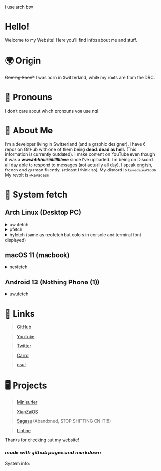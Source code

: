i use arch btw
# Hello!
Welcome to my Website! Here you'll find infos about me and stuff.
# 🌍 Origin
~~Coming Soon™~~ I was born in Switzerland, while my roots are from the DRC.
# 🐋 Pronouns
I don't care about which pronouns you use ngl
# 🐢 About Me
I’m a developer living in Switzerland (and a graphic designer). I have 6 repos on GitHub with one of them being **dead. dead as hell.** (This information is currently outdated). I make content on YouTube even though it was a ***wwwhhhhiiiiiiiilllllllleee*** since I’ve uploaded. I'm being on Discord all day able to respond to messages (not actually all day). I speak english, french and german fluently. (atleast I think so).
My discord is ```kevadesu#9686```
My revolt is ```@kevadesu```
# 🐧 System fetch
## Arch Linux (Desktop PC)
<details>
<summary>uwufetch</summary>
<br>
<code>
                     kevadesu@cirno-panzer
        /\           OWOS     Nyarch Linuwu
       /  \          MOWODEL  B550 AORUS ELITE AX V2
      /\   \         KEWNEL   Linuwu 6.2.13-zen-1-zen x86_64             
     / > ω <\        CPUWU    AMD Ryzen 5 5600G with Radenyan Gwaphics
    /   __   \       GPUWU    Advanced Micro Devices, Inc. AMD/ATI Navi 23 Radenyan RX 6650 XT / 6700S 
   / __|  |__-\      MEMOWY   ???? MiB/31940 MiB
  /_-''    ''-_\     SHEWW    /bin/fish
                     PKGS     1314: 19 (flatpak), 1295 (pacman)
                     UWUPTIME 1h, 13m
                     ▇▇▇▇▇▇▇▇▇▇▇▇▇▇▇▇
</code>
</details>
<details>
<summary>pfetch</summary>
<br>
<code>
       /\         kevadesu@cirno-panzer
      /  \        os     Arch Linux
     /\   \       host   B550 AORUS ELITE AX V2
    /      \      kernel 6.2.13-zen-1-zen
   /   ,,   \     uptime 1h 24m
  /   |  |  -\    pkgs   1295
 /_-''    ''-_\   memory ????M / 31940M
</code>
</details>
<details>
<summary>hyfetch (same as neofetch but colors in console and terminal font displayed)</summary>
<br>
<code>
                                         kevadesu@cirno-panzer 
                   -`                    --------------------- 
                  .o+`                   OS: Arch Linux x86_64 
                 `ooo/                   Host: B550 AORUS ELITE AX V2 
                `+oooo:                  Kernel: 6.2.13-zen-1-zen 
               `+oooooo:                 Uptime: 1 hour, 30 mins 
               -+oooooo+:                Packages: 1295 (pacman), 19 (flatpak), 13 (cargo) 
             `/:-:++oooo+:               Shell: fish 3.6.1 
            `/++++/+++++++:              Resolution: 1920x1080 
           `/++++++++++++++:             DE: Plasma 5.27.4 [KF5 5.105.0] [Qt 5.15.9] (x11) 
          `/+++ooooooooooooo/`           WM: KWin 
         ./ooosssso++osssssso+`          WM Theme: Bismuth 
        .oossssso-````/ossssss+`         Theme: kvantum-dark [Qt], Breeze [GTK2/3] 
       -osssssso.      :ssssssso.        Icons: breeze-dark [GTK2/3] 
      :osssssss/        osssso+++.       Terminal: kitty 
     /ossssssss/        +ssssooo/-       Terminal Font: FuraMono Nerd Font Mono 11.0 
   `/ossssso+/:-        -:/+osssso+-     CPU: AMD Ryzen 5 5600G (12) @ 3.900GHz 
  `+sso+:-`                 `.-/+oso:    GPU: AMD ATI Radeon RX 6650 XT / 6700S / 6800S 
 `++:.                           `-/+/   Memory: 8774.89 MiB / 31940.67 MiB 
 .`                                 `/
</code>
</details>
  
## macOS 11 (macbook)
<details>
<summary>neofetch</summary>
<br>
<code>
                    'c.          kevadesu@macbook-pro-de-kevadesu.home 
                 ,xNMM.          ------------------------------------- 
               .OMMMMo           OS: macOS 11.6.2 20G314 x86_64 
               OMMM0,            Host: MacBookPro11,1 
     .;loddo:' loolloddol;.      Kernel: 20.6.0 
   cKMMMMMMMMMMNWMMMMMMMMMM0:    Uptime: 5 days, 15 hours, 3 mins 
 .KMMMMMMMMMMMMMMMMMMMMMMMWd.    Packages: 6 (brew) 
 XMMMMMMMMMMMMMMMMMMMMMMMX.      Shell: zsh 5.8 
;MMMMMMMMMMMMMMMMMMMMMMMM:       Resolution: 1680x1050@2x 
:MMMMMMMMMMMMMMMMMMMMMMMM:       DE: Aqua 
.MMMMMMMMMMMMMMMMMMMMMMMMX.      WM: Quartz Compositor 
 kMMMMMMMMMMMMMMMMMMMMMMMMWd.    WM Theme: Graphite (Light) 
 .XMMMMMMMMMMMMMMMMMMMMMMMMMMk   Terminal: HyperTerm 
  .XMMMMMMMMMMMMMMMMMMMMMMMMK.   Terminal Font: Menlo 
    kMMMMMMMMMMMMMMMMMMMMMMd     CPU: Intel i5-4258U (4) @ 2.40GHz 
     ;KMMMMMMMWXXWMMMMMMMk.      GPU: Intel Iris 
       .cooc,.    .,coo:.        Memory: ????MiB / 4096MiB 
</code>
</details>

## Android 13 (Nothing Phone (1))
<details>
<summary>uwufetch</summary>
<br>
<code>
         -o          o-
          +hydNNNNdyh+
        +mMMMMMMMMMMMMm+           u0_a458@localhost
      `dMMm:NMMMMMMN:mMMd`         -----------------
      hMMMMMMMMMMMMMMMMMMh         OS: Android 13 aarch64
  ..  yyyyyyyyyyyyyyyyyyyy  ..     Host: Nothing A063
.mMMm`MMMMMMMMMMMMMMMMMMMM`mMMm.   Kernel: 5.4.197-qgki-g8d56dca16e1f
:MMMM-MMMMMMMMMMMMMMMMMMMM-MMMM:   Uptime: 17 hours, 11 mins
:MMMM-MMMMMMMMMMMMMMMMMMMM-MMMM:   Packages: 75 (dpkg), 1 (pkg)
:MMMM-MMMMMMMMMMMMMMMMMMMM-MMMM:   Shell: bash 5.1.12
:MMMM-MMMMMMMMMMMMMMMMMMMM-MMMM:   CPU: (8) @ 1.804GHz
-MMMM-MMMMMMMMMMMMMMMMMMMM-MMMM-   Memory: ????MiB / 7258MiB
 +yy+ MMMMMMMMMMMMMMMMMMMM +yy+
      mMMMMMMMMMMMMMMMMMMm
      `/++MMMMh++hMMMM++/`
          MMMMo  oMMMM
          MMMMo  oMMMM
          oNMm-  -mMNs
</code>
</details>  

# 🔗 Links
> [GitHub](https://github.com/kevadesu)

> [YouTube](https://www.youtube.com/channel/UC7hWezGl7W5H31s0g6hKezA)

> [Twitter](https://twitter.com/kevadesu_off)

> [Carrd](https://kevadesu.carrd.co)

> [osu!](https://osu.ppy.sh/users/16327892)

# 🖥️ Projects
> [Minisurfer](https://minisurfer.weebly.com/)

> [XianZaiOS](https://lintine.github.io/XianZaiOS/)

> [Sagasu](https://github.com/kevadesu/Sagasu) (Abandoned, STOP SHITTING ON IT!!!)

> [Lintine](https://lintine.github.io/)

Thanks for checking out my website!


### ***made with github pages and markdown***
System info:


<!-- This is the picture: https://unsplash.com/photos/PJNO2sLlbB8 -->

<!-- no longer used <body style="background-image: url(https://images.unsplash.com/photo-1591088398332-8a7791972843?ixlib=rb-1.2.1&ixid=MnwxMjA3fDB8MHxwaG90by1wYWdlfHx8fGVufDB8fHx8&auto=format&fit=crop&w=1074&q=80.png);background-repeat: no-repeat;background-attachment: fixed;background-size: cover;"> -->
